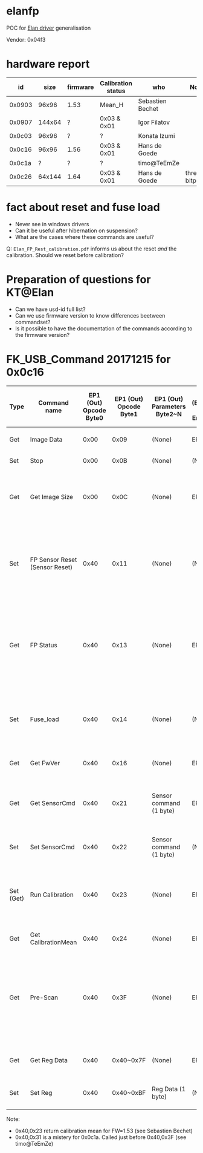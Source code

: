 elanfp
======

POC for [Elan driver](https://github.com/iafilatov/libfprint/) generalisation

Vendor: 0x04f3

hardware report
===============

| id     | size    | firmware | Calibration status | who              | Note           |
| ------ | ------- | -------- | ------------------ | ---------------- | -------------- |
| 0x0903 | 96x96   | 1.53     | Mean_H             | Sebastien Bechet |                |
| 0x0907 | 144x64  | ?        | 0x03 & 0x01        | Igor Filatov     |                |
| 0x0c03 | 96x96   | ?        | ?                  | Konata Izumi     |                |
| 0x0c16 | 96x96   | 1.56     | 0x03 & 0x01        | Hans de Goede    |                |
| 0x0c1a | ?       | ?        | ?                  | timo@TeEmZe      |                |
| 0x0c26 | 64x144  | 1.64     | 0x03 & 0x01        | Hans de Goede    | three bitplane |

fact about reset and fuse load
==============================

* Never see in windows drivers
* Can it be useful after hibernation on suspension?
* What are the cases where these commands are useful?

Q: `Elan_FP_Rest_calibration.pdf` informs us about the reset _and_ the calibration. Should we reset before calibration?

Preparation of questions for KT@Elan
====================================

* Can we have usd-id full list?
* Can we use firmware version to know differences beetween commandset?
* Is it possible to have the documentation of the commands according to the firmware version?


FK_USB_Command 20171215 for 0x0c16
==================================

| Type      | Command name                   | EP1 (Out) Opcode Byte0 | EP1 (Out) Opcode Byte1 | EP1 (Out) Parameters Byte2~N | Reply (EP2,EP3 IN) Endpoint | Reply (EP2,EP3 IN) Reply Data Byte0~N             | Description                                                                                                                  |
|-----------|--------------------------------|------------------------|------------------------|------------------------------|-----------------------------|---------------------------------------------------|------------------------------------------------------------------------------------------------------------------------------|
| Get       | Image Data                     | 0x00                   | 0x09                   | (None)                       | EP2                         | Image Data                                        | Get Sensor Image (ADC Value)                                                                                                 |
| Set       | Stop                           | 0x00                   | 0x0B                   | (None)                       | (None)                      | (None)                                            | Stop PreScan                                                                                                                 |
| Get       | Get Image Size                 | 0x00                   | 0x0C                   | (None)                       | EP3                         | Image Width, 0x00, Image High, 0x00 (4 bytes)     | ReadFP Sensor Size(Length, Width)                                                                                            |
| Set       | FP Sensor Reset (Sensor Reset) | 0x40                   | 0x11                   | (None)                       | (None)                      | (None)                                            | FP Sensor Reset FP Sensr Reset command is needs a delay (5ms). It can execute next command                                   |
| Get       | FP Status                      | 0x40                   | 0x13                   | (None)                       | EP3                         | FP Status                                         | Execute FP Sensor instruction "Read Sensor Status value" (Execute FP Sensor instruction; 0x03)                               |
| Set       | Fuse_load                      | 0x40                   | 0x14                   | (None)                       | (None)                      | (None)                                            | Execute FP Sensor instruction "Fuse load" (Execute FP Sensor instruction 0x04)                                               |
| Get       | Get FwVer                      | 0x40                   | 0x16                   | (None)                       | EP3                         | FWVer_H, FWVer_L (2 bytes)                        | FP Bridge FW Version                                                                                                         |
| Get       | Get SensorCmd                  | 0x40                   | 0x21                   | Sensor command (1 byte)      | EP3                         | Read Sensor Command Value from FP sensor (1 byte) | Read Sensor Command Value from FP sensor                                                                                     |
| Set       | Set SensorCmd                  | 0x40                   | 0x22                   | Sensor command (1 byte)      | (None)                      | (None)                                            | Write Sensor Command to FP sensor                                                                                            |
| Set (Get) | Run Calibration                | 0x40                   | 0x23                   | (None)                       | EP3                         | Status (1byte) 0x01 = Busy, 0x03 = Ok             | Sensor Calibration (need retry until Reply OK (0x03) (Retry Interval 50ms)                                                   |
| Get       | Get CalibrationMean            | 0x40                   | 0x24                   | (None)                       | EP3                         | Mean_H, Mean_L (2 bytes)                          | Calibration Image mean value                                                                                                 |
| Get       | Pre-Scan                       | 0x40                   | 0x3F                   | (None)                       | EP3                         | Status (1 byte) 0x55 = Object                     | Execute FP Pre-Scan (Detect Object on FP Sensor) (It needs polling return value until getting FP reply value from Endpoint3) |
| Get       | Get Reg Data                   | 0x40                   | 0x40~0x7F              | (None)                       | EP3                         | Reg Data (1 byte)                                 | Get FP Sensor Register Command                                                                                               |
| Set       | Set Reg                        | 0x40                   | 0x40~0xBF              | Reg Data (1 byte)            | (None)                      | (None)                                            | Set FP Sensor Register Command                                                                                               |


Note:
* 0x40,0x23 return calibration mean for FW=1.53 (see Sebastien Bechet)
* 0x40,0x31 is a mistery for 0x0c1a. Called just before 0x40,0x3F (see timo@TeEmZe)
